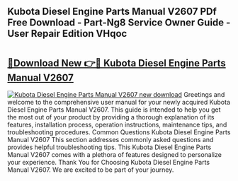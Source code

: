 ## Kubota Diesel Engine Parts Manual V2607 PDf Free Download - Part-Ng8 Service Owner Guide - User Repair Edition VHqoc

# <h2><a href="http://bc75645.oget.top/?id=Kubota+Diesel+Engine+Parts+Manual+V2607">🔗Download New 👉🔴 Kubota Diesel Engine Parts Manual V2607</a></h2>

[![Kubota Diesel Engine Parts Manual V2607 new download](https://i.imgur.com/5g1atiW.png)](http://bc75645.oget.top/?id=Kubota+Diesel+Engine+Parts+Manual+V2607)
Greetings and welcome to the comprehensive user manual for your newly acquired Kubota Diesel Engine Parts Manual V2607. This guide is intended to help you get the most out of your product by providing a thorough explanation of its features, installation process, operation instructions, maintenance tips, and troubleshooting procedures. Common Questions Kubota Diesel Engine Parts Manual V2607 This section addresses commonly asked questions and provides helpful troubleshooting tips. This Kubota Diesel Engine Parts Manual V2607 comes with a plethora of features designed to personalize your experience. Thank You for Choosing Kubota Diesel Engine Parts Manual V2607. We are excited to be part of your journey.
